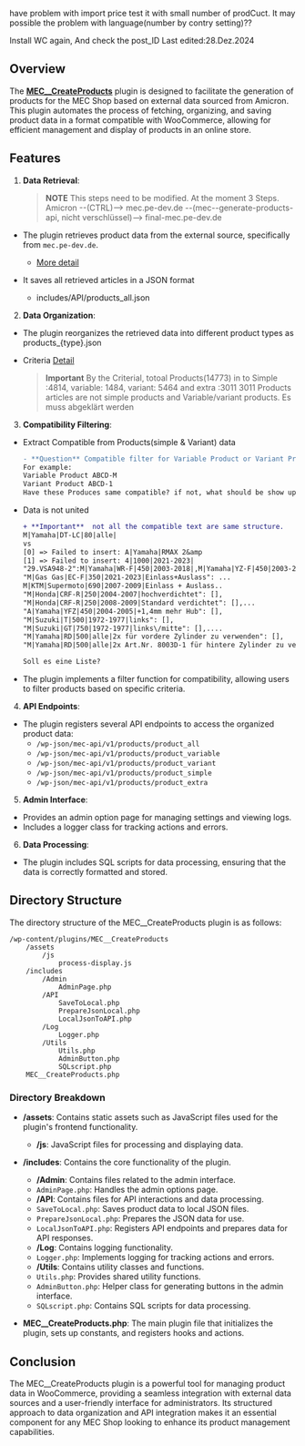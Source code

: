 have problem with import price
test it with small number of prodCuct. It may possible the problem with language(number by contry setting)??

Install WC again, And check the post_ID
Last edited:28.Dez.2024

## Overview

The [**MEC\_\_CreateProducts**](https://github.com/pondo-1/MEC__CreateProducts) plugin is designed to facilitate the generation of products for the MEC Shop based on external data sourced from Amicron. This plugin automates the process of fetching, organizing, and saving product data in a format compatible with WooCommerce, allowing for efficient management and display of products in an online store.

## Features

1. **Data Retrieval**:
   > **NOTE** This steps need to be modified. At the moment 3 Steps.
   > Amicron --(CTRL)--> mec.pe-dev.de --(mec--generate-products-api, nicht verschlüssel)--> final-mec.pe-dev.de

- The plugin retrieves product data from the external source, specifically from `mec.pe-dev.de`.

  - [More detail](https://rathje-grafik-design.openproject.com/projects/mec-online-shop/wiki/schnittstelle)

- It saves all retrieved articles in a JSON format
  - includes/API/products_all.json

2. **Data Organization**:

- The plugin reorganizes the retrieved data into different product types as products\_{type}.json
- Criteria [Detail](https://rathje-grafik-design.openproject.com/projects/mec-online-shop/wiki/artikel-und-unterartikel#example)

  > **Important**
  > By the Criterial, totoal Products(14773) in to Simple :4814, variable: 1484, variant: 5464 and extra :3011
  > 3011 Products articles are not simple products and Variable/variant products. Es muss abgeklärt werden

3. **Compatibility Filtering**:

- Extract Compatible from Products(simple & Variant) data
  ```diff
  - **Question** Compatible filter for Variable Product or Variant Product??
  For example:
  Variable Product ABCD-M
  Variant Product ABCD-1
  Have these Produces same compatible? if not, what should be show up after filtering
  ```
- Data is not united

  ```diff
  + **Important**  not all the compatible text are same structure.
  M|Yamaha|DT-LC|80|alle|
  vs
  [0] => Failed to insert: A|Yamaha|RMAX 2&amp
  [1] => Failed to insert: 4|1000|2021-2023|
  "29.VSA948-2":M|Yamaha|WR-F|450|2003-2018|,M|Yamaha|YZ-F|450|2003-2018|
  "M|Gas Gas|EC-F|350|2021-2023|Einlass+Auslass": ...
  M|KTM|Supermoto|690|2007-2009|Einlass + Auslass..
  "M|Honda|CRF-R|250|2004-2007|hochverdichtet": [],
  "M|Honda|CRF-R|250|2008-2009|Standard verdichtet": [],...
  "A|Yamaha|YFZ|450|2004-2005|+1,4mm mehr Hub": [],
  "M|Suzuki|T|500|1972-1977|links": [],
  "M|Suzuki|GT|750|1972-1977|links\/mitte": [],....
  "M|Yamaha|RD|500|alle|2x für vordere Zylinder zu verwenden": [],
  "M|Yamaha|RD|500|alle|2x Art.Nr. 8003D-1 für hintere Zylinder zu verwenden": [],

  Soll es eine Liste?
  ```

- The plugin implements a filter function for compatibility, allowing users to filter products based on specific criteria.

4. **API Endpoints**:

- The plugin registers several API endpoints to access the organized product data:
  - `/wp-json/mec-api/v1/products/product_all`
  - `/wp-json/mec-api/v1/products/product_variable`
  - `/wp-json/mec-api/v1/products/product_variant`
  - `/wp-json/mec-api/v1/products/product_simple`
  - `/wp-json/mec-api/v1/products/product_extra`

5. **Admin Interface**:

- Provides an admin option page for managing settings and viewing logs.
- Includes a logger class for tracking actions and errors.

6. **Data Processing**:

- The plugin includes SQL scripts for data processing, ensuring that the data is correctly formatted and stored.

## Directory Structure

The directory structure of the MEC\_\_CreateProducts plugin is as follows:

```
/wp-content/plugins/MEC__CreateProducts
    /assets
        /js
            process-display.js
    /includes
        /Admin
            AdminPage.php
        /API
            SaveToLocal.php
            PrepareJsonLocal.php
            LocalJsonToAPI.php
        /Log
            Logger.php
        /Utils
            Utils.php
            AdminButton.php
            SQLscript.php
    MEC__CreateProducts.php
```

### Directory Breakdown

- **/assets**: Contains static assets such as JavaScript files used for the plugin's frontend functionality.

  - **/js**: JavaScript files for processing and displaying data.

- **/includes**: Contains the core functionality of the plugin.

  - **/Admin**: Contains files related to the admin interface.
  - `AdminPage.php`: Handles the admin options page.
  - **/API**: Contains files for API interactions and data processing.
  - `SaveToLocal.php`: Saves product data to local JSON files.
  - `PrepareJsonLocal.php`: Prepares the JSON data for use.
  - `LocalJsonToAPI.php`: Registers API endpoints and prepares data for API responses.
  - **/Log**: Contains logging functionality.
  - `Logger.php`: Implements logging for tracking actions and errors.
  - **/Utils**: Contains utility classes and functions.
  - `Utils.php`: Provides shared utility functions.
  - `AdminButton.php`: Helper class for generating buttons in the admin interface.
  - `SQLscript.php`: Contains SQL scripts for data processing.

- **MEC\_\_CreateProducts.php**: The main plugin file that initializes the plugin, sets up constants, and registers hooks and actions.

## Conclusion

The MEC\_\_CreateProducts plugin is a powerful tool for managing product data in WooCommerce, providing a seamless integration with external data sources and a user-friendly interface for administrators. Its structured approach to data organization and API integration makes it an essential component for any MEC Shop looking to enhance its product management capabilities.
